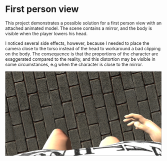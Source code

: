 # First person view
This project demonstrates a possible solution for a first person view with an attached animated model. The scene contains a mirror, and the body is visible when the player lowers his head.

I noticed several side effects, however, because I needed to place the camera close to the torso instead of the head to workaround a bad clipping on the body. The consequence is that the proportions of the character are exaggerated compared to the reality, and this distortion may be visible in some circumstances, e.g when the character is close to the mirror.

<img src="Screenshots/1stPersonView.png" width="500" />
